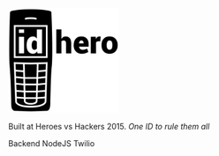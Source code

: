 <img src="website/idhero_logo_dark.png" width="200px" />

Built at Heroes vs Hackers 2015.
*One ID to rule them all*

Backend
NodeJS
Twilio
